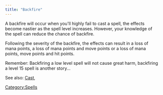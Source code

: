 ```yaml
---
title: "Backfire"
---
```


A backfire will occur when you'll highly fail to cast a spell, the
effects become nastier as the spell level increases. However, your
knowledge of the spell can reduce the chance of backfire.

Following the severity of the backfire, the effects can result in a loss
of mana points, a loss of mana points and move points or a loss of mana
points, move points and hit points.

Remember: Backfiring a low level spell will not cause great harm,
backfiring a level 15 spell is another story...

See also: [Cast](Cast "wikilink"),

[Category:Spells](Category:Spells "wikilink")